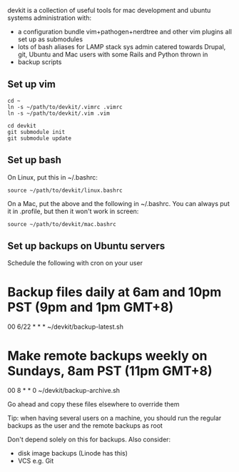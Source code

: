 devkit is a collection of useful tools for mac development and ubuntu systems administration with:

  * a configuration bundle vim+pathogen+nerdtree and other vim plugins all set up as submodules
  * lots of bash aliases for LAMP stack sys admin catered towards Drupal, git, Ubuntu and Mac users with some Rails and Python thrown in
  * backup scripts

## Set up vim

    cd ~
    ln -s ~/path/to/devkit/.vimrc .vimrc 
    ln -s ~/path/to/devkit/.vim .vim

    cd devkit
    git submodule init
    git submodule update

## Set up bash

On Linux, put this in ~/.bashrc:

    source ~/path/to/devkit/linux.bashrc

On a Mac, put the above and the following in ~/.bashrc. You can always put it in .profile, but then it won't work in screen:

    source ~/path/to/devkit/mac.bashrc

## Set up backups on Ubuntu servers

Schedule the following with cron on your user

  # Backup files daily at 6am and 10pm PST (9pm and 1pm GMT+8)
  00 6/22 * * *  ~/devkit/backup-latest.sh
  
  # Make remote backups weekly on Sundays, 8am PST (11pm GMT+8)
  00 8 * * 0 ~/devkit/backup-archive.sh
  
Go ahead and copy these files elsewhere to override them

Tip: when having several users on a machine, you should run the regular backups as the user and the remote backups as root

Don't depend solely on this for backups. Also consider:

  * disk image backups (Linode has this)
  * VCS e.g. Git